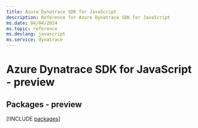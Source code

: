 ```yaml
---
title: Azure Dynatrace SDK for JavaScript
description: Reference for Azure Dynatrace SDK for JavaScript
ms.date: 04/04/2024
ms.topic: reference
ms.devlang: javascript
ms.service: dynatrace
---
```

# Azure Dynatrace SDK for JavaScript - preview
## Packages - preview
[!INCLUDE [packages](dynatrace-index.md)]